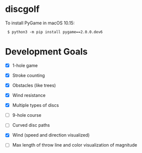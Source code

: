 # discgolf

To install PyGame in macOS 10.15:

` $ python3 -m pip install pygame==2.0.0.dev6`

# Development Goals

- [x] 1-hole game

- [x] Stroke counting

- [x] Obstacles (like trees)

- [x] Wind resistance

- [x] Multiple types of discs

- [ ] 9-hole course

- [ ] Curved disc paths

- [x] Wind (speed and direction visualized)

- [ ] Max length of throw line and color visualization of magnitude

